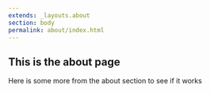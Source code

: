 ```yaml
---
extends: _layouts.about
section: body
permalink: about/index.html
---
```

## This is the about page

Here is some more from the about section to see if it works
